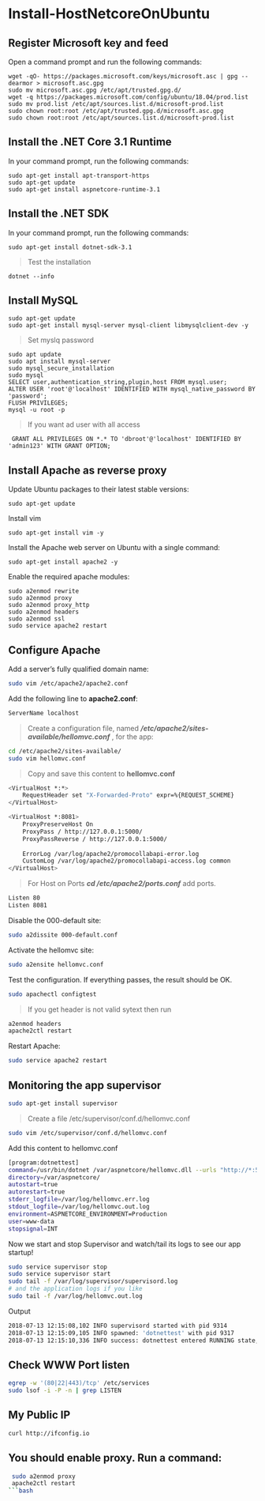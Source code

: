 # Install-HostNetcoreOnUbuntu

## Register Microsoft key and feed
Open a command prompt and run the following commands:
```shell
wget -qO- https://packages.microsoft.com/keys/microsoft.asc | gpg --dearmor > microsoft.asc.gpg
sudo mv microsoft.asc.gpg /etc/apt/trusted.gpg.d/
wget -q https://packages.microsoft.com/config/ubuntu/18.04/prod.list 
sudo mv prod.list /etc/apt/sources.list.d/microsoft-prod.list
sudo chown root:root /etc/apt/trusted.gpg.d/microsoft.asc.gpg
sudo chown root:root /etc/apt/sources.list.d/microsoft-prod.list
```
## Install the .NET Core 3.1 Runtime
In your command prompt, run the following commands:
```shell
sudo apt-get install apt-transport-https
sudo apt-get update
sudo apt-get install aspnetcore-runtime-3.1
```
## Install the .NET SDK
In your command prompt, run the following commands:
```shell
sudo apt-get install dotnet-sdk-3.1
```

> Test the installation
```shell
dotnet --info 
```

## Install MySQL
```shell
sudo apt-get update
sudo apt-get install mysql-server mysql-client libmysqlclient-dev -y
```
> Set myslq password

```shell
sudo apt update
sudo apt install mysql-server
sudo mysql_secure_installation
sudo mysql
SELECT user,authentication_string,plugin,host FROM mysql.user;
ALTER USER 'root'@'localhost' IDENTIFIED WITH mysql_native_password BY 'password';
FLUSH PRIVILEGES;
mysql -u root -p
```
> If you want ad user with all access
```shell
 GRANT ALL PRIVILEGES ON *.* TO 'dbroot'@'localhost' IDENTIFIED BY 'admin123' WITH GRANT OPTION;
```

## Install Apache as reverse proxy

Update Ubuntu packages to their latest stable versions:
```shell
sudo apt-get update
```
Install vim
```shell
sudo apt-get install vim -y
```
Install the Apache web server on Ubuntu with a single command:
```shell
sudo apt-get install apache2 -y  
```
Enable the required apache modules:
```shell
sudo a2enmod rewrite
sudo a2enmod proxy
sudo a2enmod proxy_http
sudo a2enmod headers
sudo a2enmod ssl
sudo service apache2 restart
```

## Configure Apache
Add a server’s fully qualified domain name:
```bash
sudo vim /etc/apache2/apache2.conf 
```
Add the following line to **apache2.conf**:
```bash
ServerName localhost
```
>Create a configuration file, named ***/etc/apache2/sites-available/hellomvc.conf*** ,  for the app:
```bash
cd /etc/apache2/sites-available/
sudo vim hellomvc.conf
```
>Copy and save this content to **hellomvc.conf**
```bash
<VirtualHost *:*>
    RequestHeader set "X-Forwarded-Proto" expr=%{REQUEST_SCHEME}
</VirtualHost>

<VirtualHost *:8081>
 	ProxyPreserveHost On
    ProxyPass / http://127.0.0.1:5000/
    ProxyPassReverse / http://127.0.0.1:5000/
	
	ErrorLog /var/log/apache2/promocollabapi-error.log
    CustomLog /var/log/apache2/promocollabapi-access.log common
</VirtualHost>
```
 >For Host on Ports ***cd /etc/apache2/ports.conf*** add ports.
 ```bash
 Listen 80
 Listen 8081
 ```
 Disable the 000-default site:
 ```bash
sudo a2dissite 000-default.conf
```

Activate the hellomvc site:
 ```bash
sudo a2ensite hellomvc.conf
```
Test the configuration. If everything passes, the result should be OK.
 ```bash
sudo apachectl configtest
```
 > If you get header is not valid sytext then run 
 ```bash
 a2enmod headers
apache2ctl restart
 ```
 Restart Apache:
 ```bash
sudo service apache2 restart
```

## Monitoring the app supervisor
```bash
sudo apt-get install supervisor
```
>Create a file /etc/supervisor/conf.d/hellomvc.conf
```bash
sudo vim /etc/supervisor/conf.d/hellomvc.conf
```
Add this content to hellomvc.conf
```bash
[program:dotnettest]
command=/usr/bin/dotnet /var/aspnetcore/hellomvc.dll --urls "http://*:5000"
directory=/var/aspnetcore/
autostart=true
autorestart=true
stderr_logfile=/var/log/hellomvc.err.log
stdout_logfile=/var/log/hellomvc.out.log
environment=ASPNETCORE_ENVIRONMENT=Production
user=www-data
stopsignal=INT
```
Now we start and stop Supervisor and watch/tail its logs to see our app startup!
```bash
sudo service supervisor stop
sudo service supervisor start
sudo tail -f /var/log/supervisor/supervisord.log
# and the application logs if you like
sudo tail -f /var/log/hellomvc.out.log 
```
Output
```bash
2018-07-13 12:15:08,102 INFO supervisord started with pid 9314
2018-07-13 12:15:09,105 INFO spawned: 'dotnettest' with pid 9317
2018-07-13 12:15:10,336 INFO success: dotnettest entered RUNNING state, process has stayed up for > than 1 secon
 ```

## Check WWW Port listen
```bash
egrep -w '(80|22|443)/tcp' /etc/services	
sudo lsof -i -P -n | grep LISTEN
```
## My Public IP

```bash
curl http://ifconfig.io
```

## You should enable proxy. Run a command:
```bash
 sudo a2enmod proxy
 apache2ctl restart
```bash



